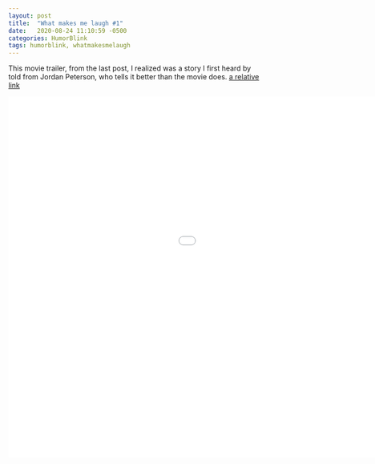 ```yaml
---
layout: post
title:  "What makes me laugh #1"
date:   2020-08-24 11:10:59 -0500
categories: HumorBlink
tags: humorblink, whatmakesmelaugh
---
```


This movie trailer, from the last post, I realized was a story I first heard by told from Jordan Peterson, who tells it better than the movie does.
[a relative link](2020-08-24-temp2.md)

<iframe width="1280" height="720" src="[https://www.youtube.com/embed/_uIv7elByXY](https://www.youtube.com/embed/_uIv7elByXY)" frameborder="0" allow="accelerometer; autoplay; encrypted-media; gyroscope; picture-in-picture" allowfullscreen></iframe>

